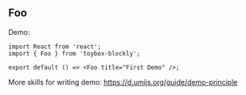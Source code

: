 
## Foo

Demo:

```tsx
import React from 'react';
import { Foo } from 'toybox-blockly';

export default () => <Foo title="First Demo" />;
```

More skills for writing demo: https://d.umijs.org/guide/demo-principle
